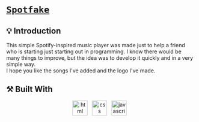 # [`Spotfake`](https://vitorhum.github.io/spotfake/)

## 💡 Introduction

This simple Spotify-inspired music player was made just to help a friend who is starting just starting out in programming. I know there would be many things to improve, but the idea was to develop it quickly and in a very simple way.<br>I hope you like the songs I've added and the logo I've made.

## ⚒️ Built With
<p align="center">
    <img height="40" src="https://cdn.worldvectorlogo.com/logos/html-1.svg" alt="html"> &nbsp
    <img height="40" src="https://cdn.worldvectorlogo.com/logos/css-3.svg" alt="css"> &nbsp
    <img height="40" src="https://cdn.worldvectorlogo.com/logos/logo-javascript.svg" alt="javascript"> &nbsp
</p>
